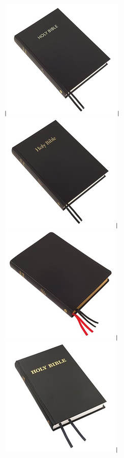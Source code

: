 |<img src="web-images/10XLP_ABK-a.jpg">|<img src="web-images/120LP_ABK-a.jpg">|<img src="web-images/120LP_UBK-a.jpg">|<img src="web-images/1LP_ABK-a.jpg">|
